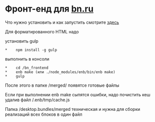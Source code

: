 # Фронт-енд для [bn.ru](http://bn.ru)


Что нужно установить и как запустить смотрите [здесь](https://github.com/bem/project-stub/blob/bem-core/README.ru.md)






Для форматированного HTML надо 

установить gulp 
	
	*    npm install -g gulp

выполнить в консоли

	*    cd /bn_frontend
	*    enb make (или ./node_modules/enb/bin/enb make)
	*    gulp


После этого в папке /merged/ появятсе готовые файлы

Eсли при выполнении enb make сыпятся ошибки, надо почистить кеш удалив файл /.enb/tmp/cache.js


Папка /desktop.bundles/merged техническая и нужна для сборки реализаций всех блоков в один файл



